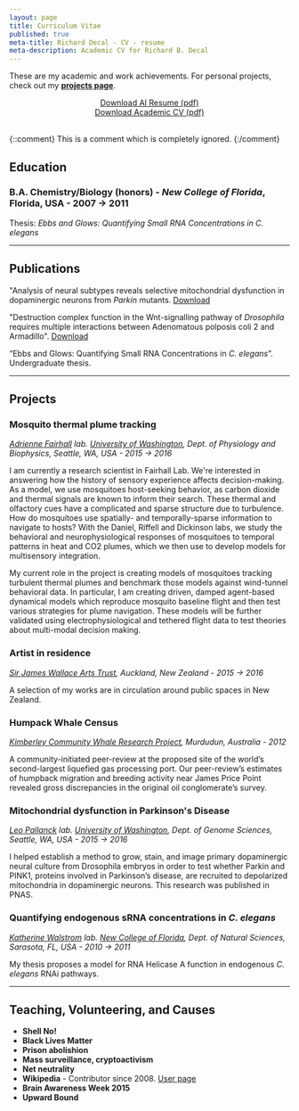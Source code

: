```yaml
---
layout: page
title: Curriculum Vitae
published: true
meta-title: Richard Decal - CV - resume
meta-description: Academic CV for Richard B. Decal
---
```

These are my academic and work achievements. For personal projects, check out my **[projects page](/projects)**.

<center>
<div class="get-started-wrap">
  <a class="btn btn-success btn-lg get-started-btn" href="https://github.com/crypdick/Decal-LaTeX-CV/raw/master/RDecal%20CV%20-%20AI%20engineer.pdf">Download AI Resume (pdf)</a>
</div>
<div class="get-started-wrap">
  <a class="btn btn-success btn-lg get-started-btn" href="https://github.com/crypdick/Decal-LaTeX-CV/raw/master/RDecal%20CV.pdf">Download Academic CV (pdf)</a>
</div>
<br/>
</center>


{::comment}
This is a comment which is
completely ignored.
{:/comment}

## Education

### **B.A. Chemistry/Biology (honors)** - *New College of Florida*, Florida, USA - 2007 → 2011
Thesis: *Ebbs and Glows: Quantifying Small RNA Concentrations in C. elegans*


---

## Publications
"Analysis of neural subtypes reveals selective mitochondrial dysfunction in dopaminergic neurons from _Parkin_ mutants. [Download](https://www.researchgate.net/publication/225302391_Analysis_of_neural_subtypes_reveals_selective_mitochondrial_dysfunction_in_dopaminergic_neurons_from_parkin_mutants)


"Destruction complex function in the Wnt-signalling pathway of _Drosophila_ requires multiple interactions between Adenomatous polposis coli 2 and Armadillo". [Download](https://www.researchgate.net/publication/51884043_Destruction_Complex_Function_in_the_Wnt_Signaling_Pathway_of_Drosophila_Requires_Multiple_Interactions_Between_Adenomatous_Polyposis_Coli_2_and_Armadillo)

“Ebbs and Glows: Quantifying Small RNA Concentrations in _C. elegans_”. Undergraduate thesis. 

---

## Projects

### Mosquito thermal plume tracking
_[Adrienne Fairhall](www.fairhalllab.com) lab. [University of Washington](uw.edu), Dept. of Physiology and Biophysics, Seattle, WA, USA - 2015 → 2016_

I am currently a research scientist in Fairhall Lab. We're interested in answering how the history of sensory experience affects decision-making. As a model, we use mosquitoes host-seeking behavior, as carbon dioxide and thermal signals are known to inform their search. These thermal and olfactory cues have a complicated and sparse structure due to turbulence. How do mosquitoes use spatially- and temporally-sparse information to navigate to hosts? With the Daniel, Riffell and Dickinson labs, we study the behavioral and neurophysiological responses of mosquitoes to temporal patterns in heat and CO2 plumes, which we then use to develop models for multisensory integration.

My current role in the project is creating models of mosquitoes tracking turbulent thermal plumes and benchmark those models against wind-tunnel behavioral data. In particular, I am creating driven, damped agent-based dynamical models which reproduce mosquito baseline flight and then test various strategies for plume navigation. These models will be further validated using electrophysiological and tethered flight data to test theories about multi-modal decision making.

### Artist in residence
_[Sir James Wallace Arts Trust](www.wallaceartstrust.org.nz), Auckland, New Zealand - 2015 → 2016_

A selection of my works are in circulation around public spaces in New Zealand.


### Humpack Whale Census
_[Kimberley Community Whale Research Project](https://kimberleycommunitywhaleresearch.wordpress.com/), Murdudun, Australia - 2012_

A community-initiated peer-review at the proposed site of the world’s second-largest liquefied gas processing port. Our peer-review’s estimates of humpback migration and breeding activity near James Price Point revealed gross discrepancies in the original oil conglomerate’s survey.

### Mitochondrial dysfunction in Parkinson's Disease
_[Leo Pallanck](http://www.gs.washington.edu/faculty/pallanck.htm) lab. [University of Washington](uw.edu), Dept. of Genome Sciences, Seattle, WA, USA - 2015 → 2016_

I helped establish a method to grow, stain, and image primary dopaminergic neural culture from Drosophila embryos in order to test whether Parkin and PINK1, proteins involved in Parkinson’s disease, are recruited to depolarized mitochondria in dopaminergic neurons. This research was published in PNAS.

### Quantifying endogenous sRNA concentrations in _C. elegans_
_[Katherine Walstrom](https://www.ncf.edu/directory/listing/katherine-walstrom/) lab. [New College of Florida](ncf.edu), Dept. of Natural Sciences, Sarasota, FL, USA - 2010 → 2011_

My thesis proposes a model for RNA Helicase A function in endogenous _C. elegans_ RNAi pathways.

---

## Teaching, Volunteering, and Causes
- **Shell No!**
- **Black Lives Matter**
- **Prison abolishion**
- **Mass surveillance, cryptoactivism**
- **Net neutrality**
- **Wikipedia** - Contributor since 2008. [User page](https://en.wikipedia.org/wiki/User:Richard.decal)
- **Brain Awareness Week 2015**
- **Upward Bound**

